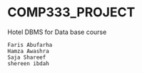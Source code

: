 # COMP333_PROJECT
Hotel DBMS for Data base course
```
Faris Abufarha
Hamza Awashra
Saja Shareef
shereen ibdah

```
